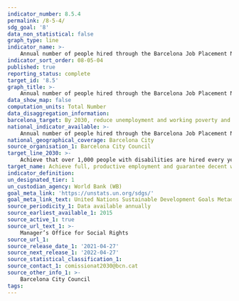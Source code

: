```yaml
---
indicator_number: 8.5.4
permalink: /8-5-4/
sdg_goal: '8'
data_non_statistical: false
graph_type: line
indicator_name: >-
    Annual number of people hired through the Barcelona Job Placement Network for People with Disabilities (XIB)
indicator_sort_order: 08-05-04
published: true
reporting_status: complete
target_id: '8.5'
graph_title: >-
    Annual number of people hired through the Barcelona Job Placement Network for People with Disabilities (XIB)
data_show_map: false
computation_units: Total Number
data_disaggregation_information: 
barcelona_target: By 2030, reduce unemployment and working poverty and eliminate the gender wage gap, with a redoubled effort concerning job placement for people with disabilities
national_indicator_available: >-
    Annual number of people hired through the Barcelona Job Placement Network for People with Disabilities (XIB)
national_geographical_coverage: Barcelona City
source_organisation_1: Barcelona City Council
target_line_2030: >-
    Achieve that over 1,000 people with disabilities are hired every year by the Barcelona Job Placement Network
target_name: Achieve full, productive employment and guarantee decent work for all women and men, including young people and persons with disabilities, as well as equal pay for work of equal value
indicator_definition:
un_designated_tier: 1
un_custodian_agency: World Bank (WB)
goal_meta_link: 'https://unstats.un.org/sdgs/'
goal_meta_link_text: United Nations Sustainable Development Goals Metadata (pdf 894kB)
source_periodicity_1: Data available annually
source_earliest_available_1: 2015
source_active_1: true
source_url_text_1: >-
    Manager’s Office for Social Rights
source_url_1: 
source_release_date_1: '2021-04-27'
source_next_release_1: '2022-04-27'
source_statistical_classification_1: 
source_contact_1: comissionat2030@bcn.cat
source_other_info_1: >-
    Barcelona City Council
tags:
---
```

